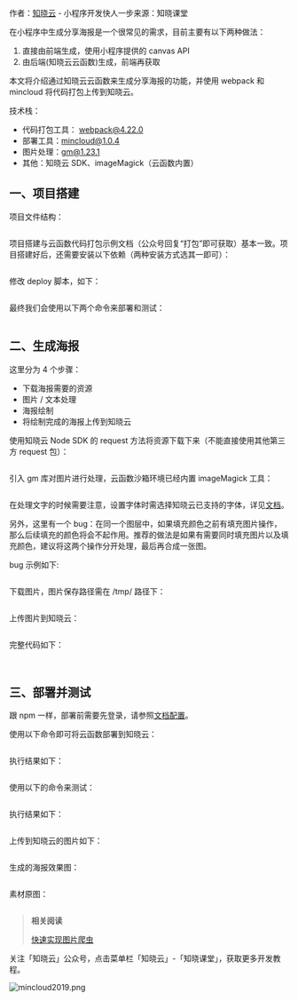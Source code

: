 

作者：[知晓云](https://cloud.minapp.com/?utm_sourcesegmentfault&utm_mediumarticle_footer&utm_term) - 小程序开发快人一步来源：知晓课堂

在小程序中生成分享海报是一个很常见的需求，目前主要有以下两种做法：

1. 直接由前端生成，使用小程序提供的 canvas API
2. 由后端(知晓云云函数)生成，前端再获取

本文将介绍通过知晓云云函数来生成分享海报的功能，并使用 webpack 和 mincloud 将代码打包上传到知晓云。

技术栈：

*  代码打包工具： webpack@4.22.0
*  部署工具：mincloud@1.0.4
*  图片处理：gm@1.23.1
*  其他：知晓云 SDK、imageMagick（云函数内置）

## 一、项目搭建

项目文件结构：

<img referrerpolicy="no-referrer" data-src="/img/remote/1460000021770291" src="https://cdn.segmentfault.com/v-5e154194/global/img/squares.svg" alt title>

项目搭建与云函数代码打包示例文档（公众号回复“打包”即可获取）基本一致。项目搭建好后，还需要安装以下依赖（两种安装方式选其一即可）：

<img referrerpolicy="no-referrer" data-src="/img/remote/1460000021770288" src="https://cdn.segmentfault.com/v-5e154194/global/img/squares.svg" alt title>

修改 deploy 脚本，如下：

<img referrerpolicy="no-referrer" data-src="/img/remote/1460000021770286" src="https://cdn.segmentfault.com/v-5e154194/global/img/squares.svg" alt title>

最终我们会使用以下两个命令来部署和测试：

<img referrerpolicy="no-referrer" data-src="/img/remote/1460000021770287" src="https://cdn.segmentfault.com/v-5e154194/global/img/squares.svg" alt title>

## 二、生成海报

这里分为 4 个步骤：

*  下载海报需要的资源
*  图片 / 文本处理
*  海报绘制
*  将绘制完成的海报上传到知晓云

使用知晓云 Node SDK 的 request 方法将资源下载下来（不能直接使用其他第三方 request 包）：

<img referrerpolicy="no-referrer" data-src="/img/remote/1460000021770289" src="https://cdn.segmentfault.com/v-5e154194/global/img/squares.svg" alt title>

引入 gm 库对图片进行处理，云函数沙箱环境已经内置 imageMagick 工具：

<img referrerpolicy="no-referrer" data-src="/img/remote/1460000021770290" src="https://cdn.segmentfault.com/v-5e154194/global/img/squares.svg" alt title>

在处理文字的时候需要注意，设置字体时需选择知晓云已支持的字体，详见[文档](https://doc.minapp.com/support/technical-notes.html)。

另外，这里有一个 bug：在同一个图层中，如果填充颜色之前有填充图片操作，那么后续填充的颜色将会不起作用。推荐的做法是如果有需要同时填充图片以及填充颜色，建议将这两个操作分开处理，最后再合成一张图。

bug 示例如下:

<img referrerpolicy="no-referrer" data-src="/img/remote/1460000021770293" src="https://cdn.segmentfault.com/v-5e154194/global/img/squares.svg" alt title>

下载图片，图片保存路径需在 /tmp/ 路径下：

<img referrerpolicy="no-referrer" data-src="/img/remote/1460000021770292" src="https://cdn.segmentfault.com/v-5e154194/global/img/squares.svg" alt title>

上传图片到知晓云：

<img referrerpolicy="no-referrer" data-src="/img/remote/1460000021770295" src="https://cdn.segmentfault.com/v-5e154194/global/img/squares.svg" alt title>

完整代码如下：

<img referrerpolicy="no-referrer" data-src="/img/remote/1460000021770294" src="https://cdn.segmentfault.com/v-5e154194/global/img/squares.svg" alt title>

<img referrerpolicy="no-referrer" data-src="/img/remote/1460000021770299" src="https://cdn.segmentfault.com/v-5e154194/global/img/squares.svg" alt title>

## 三、部署并测试

跟 npm 一样，部署前需要先登录，请参照[文档配置](https://doc.minapp.com/cloud-function/cli.html)。

使用以下命令即可将云函数部署到知晓云：

<img referrerpolicy="no-referrer" data-src="/img/remote/1460000021770303" src="https://cdn.segmentfault.com/v-5e154194/global/img/squares.svg" alt title>

执行结果如下：

<img referrerpolicy="no-referrer" data-src="/img/remote/1460000021770300" src="https://cdn.segmentfault.com/v-5e154194/global/img/squares.svg" alt title>

使用以下的命令来测试：

<img referrerpolicy="no-referrer" data-src="/img/remote/1460000021770298" src="https://cdn.segmentfault.com/v-5e154194/global/img/squares.svg" alt title>

执行结果如下：  

<img referrerpolicy="no-referrer" data-src="/img/remote/1460000021770302" src="https://cdn.segmentfault.com/v-5e154194/global/img/squares.svg" alt title>

上传到知晓云的图片如下：

<img referrerpolicy="no-referrer" data-src="/img/remote/1460000021770296" src="https://cdn.segmentfault.com/v-5e154194/global/img/squares.svg" alt title>

生成的海报效果图：

<img referrerpolicy="no-referrer" data-src="/img/remote/1460000021770301" src="https://cdn.segmentfault.com/v-5e154194/global/img/squares.svg" alt title>

素材原图：

<img referrerpolicy="no-referrer" data-src="/img/remote/1460000021770297" src="https://cdn.segmentfault.com/v-5e154194/global/img/squares.svg" alt title>

>**相关阅读**
>
>
>[快速实现图片爬虫](https://segmentfault.com/a/1190000021767822)

关注「知晓云」公众号，点击菜单栏「知晓云」-「知晓课堂」，获取更多开发教程。

<img referrerpolicy="no-referrer" data-src="/img/bVbBf8L" src="https://cdn.segmentfault.com/v-5e154194/global/img/squares.svg" alt="mincloud2019.png" title="mincloud2019.png">
